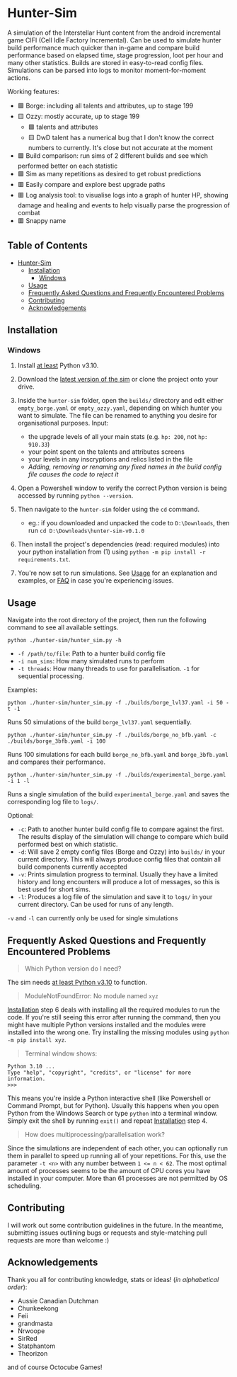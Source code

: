 # Hunter-Sim

A simulation of the Interstellar Hunt content from the android incremental game CIFI (Cell Idle Factory Incremental). Can be used to simulate hunter build performance much quicker than in-game and compare build performance based on elapsed time, stage progression, loot per hour and many other statistics. Builds are stored in easy-to-read config files. Simulations can be parsed into logs to monitor moment-for-moment actions.

Working features:

- 🟩 Borge: including all talents and attributes, up to stage 199
- 🟨 Ozzy: mostly accurate, up to stage 199
  - 🟩 talents and attributes
  - 🟨 DwD talent has a numerical bug that I don't know the correct numbers to currently. It's close but not accurate at the moment
- 🟩 Build comparison: run sims of 2 different builds and see which performed better on each statistic
- 🟩 Sim as many repetitions as desired to get robust predictions
- 🟥 Easily compare and explore best upgrade paths
- 🟥 Log analysis tool: to visualise logs into a graph of hunter HP, showing damage and healing and events to help visually parse the progression of combat
- 🟥 Snappy name

## Table of Contents

- [Hunter-Sim](#hunter-sim)
  - [Installation](#installation)
    - [Windows](#windows)
  - [Usage](#usage)
  - [Frequently Asked Questions and Frequently Encountered Problems](#frequently-asked-questions-and-frequently-encountered-problems)
  - [Contributing](#contributing)
  - [Acknowledgements](#acknowledgements)

## Installation

### Windows

1. Install <ins>at least</ins> Python v3.10.

2. Download the [latest version of the sim](https://github.com/bhnn/hunter-sim/releases) or clone the project onto your drive.

3. Inside the `hunter-sim` folder, open the `builds/` directory and edit either `empty_borge.yaml` or `empty_ozzy.yaml`, depending on which hunter you want to simulate. The file can be renamed to anything you desire for organisational purposes. Input:
    - the upgrade levels of all your main stats (e.g. `hp: 200`, not `hp: 910.33`)
    - your point spent on the talents and attributes screens
    - your levels in any inscryptions and relics listed in the file
    - *Adding, removing or renaming any fixed names in the build config file causes the code to reject it*

4. Open a Powershell window to verify the correct Python version is being accessed by running `python --version`.

5. Then navigate to the `hunter-sim` folder using the `cd` command.
    - eg.: if you downloaded and unpacked the code to `D:\Downloads`, then run `cd D:\Downloads\hunter-sim-v0.1.0`

6. Then install the project's dependencies (read: required modules) into your python installation from (1) using `python -m pip install -r requirements.txt`.

7. You're now set to run simulations. See [Usage](#usage) for an explanation and examples, or [FAQ](#faq) in case you're experiencing issues.

## Usage

Navigate into the root directory of the project, then run the following command to see all available settings.

    python ./hunter-sim/hunter_sim.py -h

- `-f /path/to/file`: Path to a hunter build config file
- `-i num_sims`: How many simulated runs to perform
- `-t threads`: How many threads to use for parallelisation. `-1` for sequential processing.

Examples:

    python ./hunter-sim/hunter_sim.py -f ./builds/borge_lvl37.yaml -i 50 -t -1
Runs 50 simulations of the build `borge_lvl37.yaml` sequentially.

    python ./hunter-sim/hunter_sim.py -f ./builds/borge_no_bfb.yaml -c ./builds/borge_3bfb.yaml -i 100
Runs 100 simulations for each build `borge_no_bfb.yaml` and `borge_3bfb.yaml` and compares their performance.

    python ./hunter-sim/hunter_sim.py -f ./builds/experimental_borge.yaml -i 1 -l
Runs a single simulation of the build `experimental_borge.yaml` and saves the corresponding log file to `logs/`.

Optional:

- `-c`: Path to another hunter build config file to compare against the first. The results display of the simulation will change to compare which build performed best on which statistic.
- `-d`: Will save 2 empty config files (Borge and Ozzy) into `builds/` in your current directory. This will always produce config files that contain all build components currently accepted
- `-v`: Prints simulation progress to terminal. Usually they have a limited history and long encounters will produce a lot of messages, so this is best used for short sims.
- `-l`: Produces a log file of the simulation and save it to `logs/` in your current directory. Can be used for runs of any length.

`-v` and `-l` can currently only be used for single simulations

## Frequently Asked Questions and Frequently Encountered Problems

> Which Python version do I need?

The sim needs <ins>at least Python v3.10</ins> to function.

> ModuleNotFoundError: No module named `xyz`

[Installation](#installation) step 6 deals with installing all the required modules to run the code. If you're still seeing this error after running the command, then you might have multiple Python versions installed and the modules were installed into the wrong one. Try installing the missing modules using `python -m pip install xyz`.

> Terminal window shows:

    Python 3.10 ...
    Type "help", "copyright", "credits", or "license" for more information.
    >>>
This means you're inside a Python interactive shell (like Powershell or Command Prompt, but for Python). Usually this happens when you open Python from the Windows Search or type `python` into a terminal window. Simply exit the shell by running `exit()` and repeat [Installation](#installation) step 4.

> How does multiprocessing/parallelisation work?

Since the simulations are independent of each other, you can optionally run them in parallel to speed up running all of your repetitions. For this, use the parameter `-t <n>` with any number between `1 <= n < 62`. The most optimal amount of processes seems to be the amount of CPU cores you have installed in your computer. More than 61 processes are not permitted by OS scheduling.

## Contributing

I will work out some contribution guidelines in the future. In the meantime, submitting issues outlining bugs or requests and style-matching pull requests are more than welcome :)

## Acknowledgements

Thank you all for contributing knowledge, stats or ideas! (*in alphabetical order*):

- Aussie Canadian Dutchman
- Chunkeekong
- Feii
- grandmasta
- Nrwoope
- SirRed
- Statphantom
- Theorizon

and of course Octocube Games!

